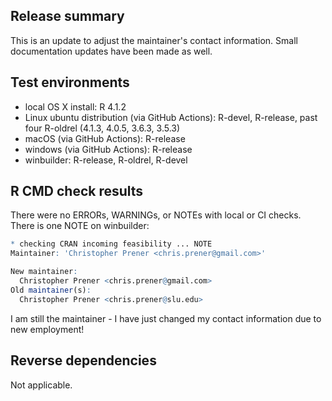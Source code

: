 ## Release summary
This is an update to adjust the maintainer's contact information. Small documentation updates have been made as well.

## Test environments
* local OS X install: R 4.1.2
* Linux ubuntu distribution (via GitHub Actions): R-devel, R-release, past four R-oldrel (4.1.3, 4.0.5, 3.6.3, 3.5.3)
* macOS (via GitHub Actions): R-release
* windows (via GitHub Actions): R-release
* winbuilder: R-release, R-oldrel, R-devel

## R CMD check results
There were no ERRORs, WARNINGs, or NOTEs with local or CI checks. There is one NOTE on winbuilder:

```r
* checking CRAN incoming feasibility ... NOTE
Maintainer: 'Christopher Prener <chris.prener@gmail.com>'

New maintainer:
  Christopher Prener <chris.prener@gmail.com>
Old maintainer(s):
  Christopher Prener <chris.prener@slu.edu>
```

I am still the maintainer - I have just changed my contact information due to new employment!

## Reverse dependencies
Not applicable.
